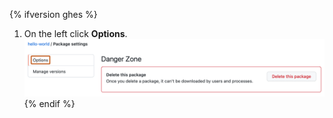 {% ifversion ghes %}
1. On the left click **Options**.
   ![Screenshot of a package's "Options" menu. In the lower right corner, "Options" is highlighted with an orange outline.](/assets/images/help/package-registry/packages-settings-options-menu.png)
{% endif %}
